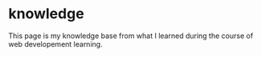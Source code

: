 # knowledge

This page is my knowledge base from what I learned during the course of web developement learning.
